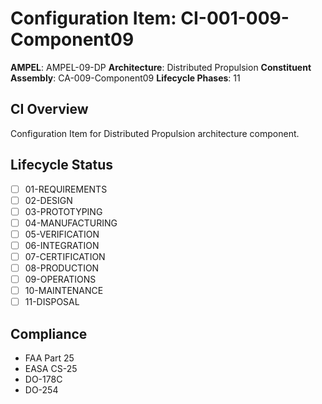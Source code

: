# Configuration Item: CI-001-009-Component09

**AMPEL**: AMPEL-09-DP
**Architecture**: Distributed Propulsion
**Constituent Assembly**: CA-009-Component09
**Lifecycle Phases**: 11

## CI Overview
Configuration Item for Distributed Propulsion architecture component.

## Lifecycle Status
- [ ] 01-REQUIREMENTS
- [ ] 02-DESIGN
- [ ] 03-PROTOTYPING
- [ ] 04-MANUFACTURING
- [ ] 05-VERIFICATION
- [ ] 06-INTEGRATION
- [ ] 07-CERTIFICATION
- [ ] 08-PRODUCTION
- [ ] 09-OPERATIONS
- [ ] 10-MAINTENANCE
- [ ] 11-DISPOSAL

## Compliance
- FAA Part 25
- EASA CS-25
- DO-178C
- DO-254
